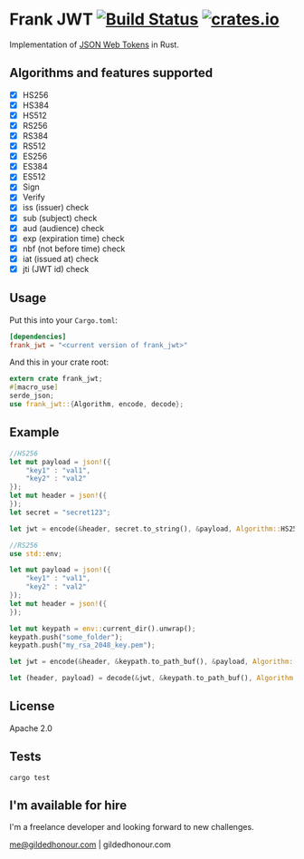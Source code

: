 Frank JWT [![Build Status](https://travis-ci.org/GildedHonour/frank_jwt.svg)](https://travis-ci.org/GildedHonour/frank_jwt) [![crates.io](https://img.shields.io/crates/v/frank_jwt.svg)](https://crates.io/crates/frank_jwt)
================================================

Implementation of [JSON Web Tokens](http://jwt.io) in Rust.

## Algorithms and features supported
- [x] HS256
- [x] HS384
- [x] HS512
- [x] RS256
- [x] RS384
- [x] RS512
- [x] ES256
- [x] ES384
- [x] ES512
- [x] Sign
- [x] Verify
- [x] iss (issuer) check
- [x] sub (subject) check
- [x] aud (audience) check
- [x] exp (expiration time) check
- [x] nbf (not before time) check
- [x] iat (issued at) check
- [x] jti (JWT id) check

## Usage

Put this into your `Cargo.toml`:

```toml
[dependencies]
frank_jwt = "<current version of frank_jwt>"
```

And this in your crate root:

```rust
extern crate frank_jwt;
#[macro_use]
serde_json;
use frank_jwt::{Algorithm, encode, decode};
```

## Example

```rust
//HS256
let mut payload = json!({
    "key1" : "val1",
    "key2" : "val2"
});
let mut header = json!({
});
let secret = "secret123";

let jwt = encode(&header, secret.to_string(), &payload, Algorithm::HS256);

//RS256
use std::env;

let mut payload = json!({
    "key1" : "val1",
    "key2" : "val2"
});
let mut header = json!({
});

let mut keypath = env::current_dir().unwrap();
keypath.push("some_folder");
keypath.push("my_rsa_2048_key.pem");

let jwt = encode(&header, &keypath.to_path_buf(), &payload, Algorithm::RS256);

let (header, payload) = decode(&jwt, &keypath.to_path_buf(), Algorithm::RS256);
```

## License

Apache 2.0

## Tests

```shell
cargo test
```

## I'm available for hire
I'm a freelance developer and looking forward to new challenges.

me@gildedhonour.com | gildedhonour.com
